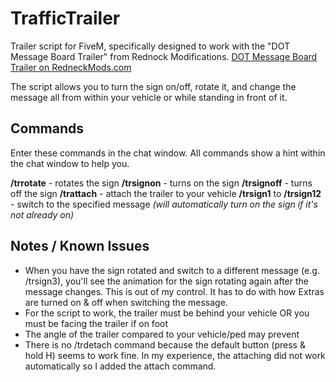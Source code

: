 # TrafficTrailer
Trailer script for FiveM, specifically designed to work with the "DOT Message Board Trailer" from Rednock Modifications.
[DOT Message Board Trailer on RedneckMods.com](https://www.redneckmods.com/package/5045763)

The script allows you to turn the sign on/off, rotate it, and change the message all from within your vehicle or while standing in front of it.

## Commands
Enter these commands in the chat window.  All commands show a hint within the chat window to help you.

**/trrotate** - rotates the sign
**/trsignon** - turns on the sign
**/trsignoff** - turns off the sign
**/trattach** - attach the trailer to your vehicle
**/trsign1** to **/trsign12** - switch to the specified message *(will automatically turn on the sign if it's not already on)*

## Notes / Known Issues
- When you have the sign rotated and switch to a different message (e.g. /trsign3), you'll see the animation for the sign rotating again after the message changes.  This is out of my control.  It has to do with how Extras are turned on & off when switching the message.
- For the script to work, the trailer must be behind your vehicle OR you must be facing the trailer if on foot
- The angle of the trailer compared to your vehicle/ped may prevent
- There is no /trdetach command because the default button (press & hold H) seems to work fine.  In my experience, the attaching did not work automatically so I added the attach command.
